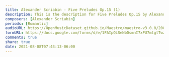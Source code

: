 ```yaml
---
title: Alexander Scriabin - Five Preludes Op.15 (1)
description: This is the description for Five Preludes Op.15 by Alexander Scriabin
composers: [Alexander Scriabin]
periods: [Romantic]
audioURL: https://OpenMusicDataset.github.io/Maestro/maestro-v3.0.0/2009/MIDI-Unprocessed_07_R1_2009_04-05_ORIG_MID--AUDIO_07_R1_2009_07_R1_2009_04_WAV.midi
formURL: https://docs.google.com/forms/d/e/1FAIpQLSeNbDsmnI7xPU7mtgtTwzIfqPK1YhgtJNwrOoURp6Sn-nzAaQ/viewform
comments: true
share: true
date: 2021-08-08T07:43:13-06:00
---
```

